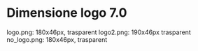# Dimensione logo 7.0
logo.png:  180x46px, trasparent
logo2.png: 190x46px trasparent
no_logo.png: 180x46px, trasparent
